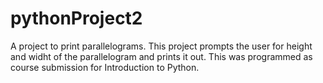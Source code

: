 # pythonProject2

A project to print parallelograms.
This project prompts the user for height and widht of the parallelogram and prints it out. 
This was programmed as course submission for Introduction to Python.
